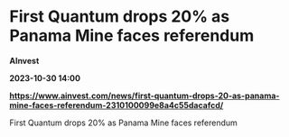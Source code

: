 # First Quantum drops 20% as Panama Mine faces referendum
**AInvest**

**2023-10-30 14:00**

**https://www.ainvest.com/news/first-quantum-drops-20-as-panama-mine-faces-referendum-2310100099e8a4c55dacafcd/**

First Quantum drops 20% as Panama Mine faces referendum